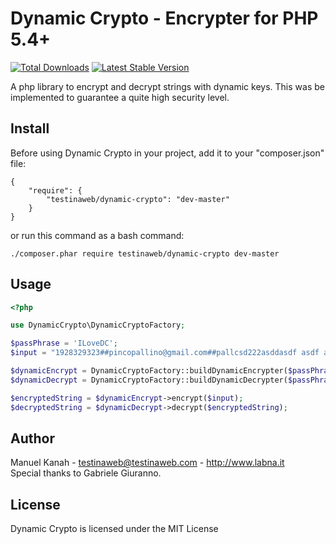 Dynamic Crypto - Encrypter for PHP 5.4+
=======================================

[![Total Downloads](https://poser.pugx.org/testinaweb/dynamic-crypto/downloads.svg)](https://packagist.org/packages/testinaweb/dynamic-crypto)
[![Latest Stable Version](https://poser.pugx.org/testinaweb/dynamic-crypto/v/stable.svg)](https://packagist.org/packages/testinaweb/dynamic-crypto)

A php library to encrypt and decrypt strings with dynamic keys.
This was be implemented to guarantee a quite high security level.

Install
-------

Before using Dynamic Crypto in your project, add it to your "composer.json" file:

```
{
    "require": {
        "testinaweb/dynamic-crypto": "dev-master"
    }
}
```

or run this command as a bash command:

```
./composer.phar require testinaweb/dynamic-crypto dev-master
```

Usage
-----

```php
<?php

use DynamicCrypto\DynamicCryptoFactory;

$passPhrase = 'ILoveDC';
$input = "1928329323##pincopallino@gmail.com##pallcsd222asddasdf asdf asdf asf asfas fdasdasdasdino";

$dynamicEncrypt = DynamicCryptoFactory::buildDynamicEncrypter($passPhrase);
$dynamicDecrypt = DynamicCryptoFactory::buildDynamicDecrypter($passPhrase);

$encryptedString = $dynamicEncrypt->encrypt($input);
$decryptedString = $dynamicDecrypt->decrypt($encryptedString);
```

Author
------

Manuel Kanah - <testinaweb@testinaweb.com> - <http://www.labna.it><br />
Special thanks to Gabriele Giuranno.

License
-------

Dynamic Crypto is licensed under the MIT License
